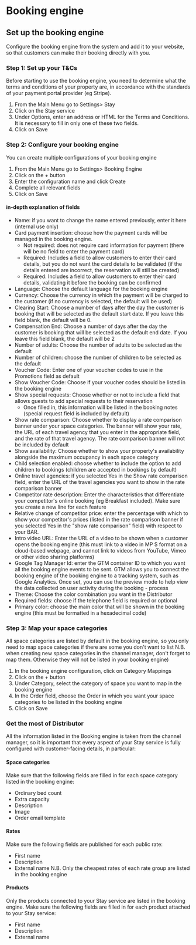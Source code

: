 # Booking engine

## Set up the booking engine

Configure the booking engine from the system and add it to your website, so that customers can make their booking directly with you.

### Step 1: Set up your T&Cs

Before starting to use the booking engine, you need to determine what the terms and conditions of your property are, in accordance with the standards of your payment portal provider (eg Stripe).

1. From the Main Menu go to Settings> Stay
2. Click on the Stay service
3. Under Options, enter an address or HTML for the Terms and Conditions. It is necessary to fill in only one of these two fields.
4. Click on Save

### Step 2: Configure your booking engine

You can create multiple configurations of your booking engine

1. From the Main Menu go to Settings> Booking Engine
2. Click on the + button
3. Enter the configuration name and click Create
4. Complete all relevant fields
5. Click on Save

#### in-depth explanation of fields

- Name: if you want to change the name entered previously, enter it here (internal use only)
- Card payment insertion: choose how the payment cards will be managed in the booking engine.
  - Not required: does not require card information for payment (there will be no field to enter the payment card)
  - Required: Includes a field to allow customers to enter their card details, but you do not want the card details to be validated (if the details entered are incorrect, the reservation will still be created)
  - Required: Includes a field to allow customers to enter their card details, validating it before the booking can be confirmed
- Language: Choose the default language for the booking engine
- Currency: Choose the currency in which the payment will be charged to the customer (if no currency is selected, the default will be used)
- Clearing Start: Choose a number of days after the day the customer is booking that will be selected as the default start date. If you leave this field blank, the default will be 0.
- Compensation End: Choose a number of days after the day the customer is booking that will be selected as the default end date. If you leave this field blank, the default will be 2
- Number of adults: Choose the number of adults to be selected as the default
- Number of children: choose the number of children to be selected as the default
- Voucher Code: Enter one of your voucher codes to use in the Promotions field as default
- Show Voucher Code: Choose if your voucher codes should be listed in the booking engine
- Show special requests: Choose whether or not to include a field that allows guests to add special requests to their reservation
  - Once filled in, this information will be listed in the booking notes (special request field is included by default)
- Show rate comparison: Choose whether to display a rate comparison banner under your space categories. The banner will show your rate, the URL of each travel agency that you enter in the appropriate field, and the rate of that travel agency. The rate comparison banner will not be included by default
- Show availability: Choose whether to show your property's availability alongside the maximum occupancy in each space category
- Child selection enabled: choose whether to include the option to add children to bookings (children are accepted in bookings by default)
- Online travel agencies: if you selected Yes in the Show rate comparison field, enter the URL of the travel agencies you want to show in the rate comparison banner
- Competitor rate description: Enter the characteristics that differentiate your competitor's online booking (eg Breakfast included). Make sure you create a new line for each feature
- Relative change of competitor price: enter the percentage with which to show your competitor's prices (listed in the rate comparison banner if you selected Yes in the "show rate comparison" field) with respect to your BAR.
- Intro video URL: Enter the URL of a video to be shown when a customer opens the booking engine (this must link to a video in MP $ format on a cloud-based webpage, and cannot link to videos from YouTube, Vimeo or other video sharing platforms)
- Google Tag Manager Id: enter the GTM container ID to which you want all the booking engine events to be sent. GTM allows you to connect the booking engine of the booking engine to a tracking system, such as Google Analytics. Once set, you can use the preview mode to help view the data collected on user activity during the booking - process
- Theme: Choose the color combination you want in the Distributor
- Required fields: choose if the telephone field is required or optional
- Primary color: choose the main color that will be shown in the booking engine (this must be formatted in a hexadecimal code)

### Step 3: Map your space categories

All space categories are listed by default in the booking engine, so you only need to map space categories if there are some you don't want to list
N.B. when creating new space categories in the channel manager, don't forget to map them. Otherwise they will not be listed in your booking engine)

1. In the booking engine configuration, click on Category Mappings
2. Click on the + button
3. Under Category, select the category of space you want to map in the booking engine
4. In the Order field, choose the Order in which you want your space categories to be listed in the booking engine
5. Click on Save

### Get the most of Distributor

All the information listed in the Booking engine is taken from the channel manager, so it is important that every aspect of your Stay service is fully configured with customer-facing details, in particular:

#### Space categories

Make sure that the following fields are filled in for each space category listed in the booking engine:

- Ordinary bed count
- Extra capacity
- Description
- Image
- Order email template

#### Rates

Make sure the following fields are published for each public rate:

- First name
- Description
- External name
  N.B. Only the cheapest rates of each rate group are listed in the booking engine

#### Products

Only the products connected to your Stay service are listed in the booking engine. Make sure the following fields are filled in for each product attached to your Stay service:

- First name
- Description
- External name
